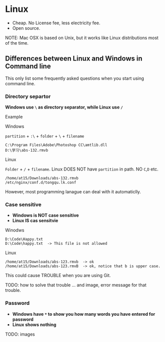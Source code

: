 # Linux

- Cheap. No License fee, less electricity fee.
- Open source.

NOTE: Mac OSX is based on Unix, but it works like Linux distributions most of the time.

## Differences between Linux and Windows in Command line

This only list some frequently asked questions when you start using command line.

### Directory separtor

**Windows use `\` as directory separator, while Linux use `/`**

Example

Windows

`partition` + `:\` + `folder` + `\` + `filename`

````
C:\Program Files\Adobe\Photoshop CC\amtlib.dll
D:\学习\abs-132.rmvb
````

Linux

`Folder` + `/` + `filename`. Linux DOES NOT have `partition` in path. NO `C`,`D` etc.

````
/home/at15/Downloads/abs-132.rmvb
/etc/nginx/conf.d/tongqu.lk.conf
````

However, most programming lanague can deal with it automaticlly.

### Case sensitive

- **Windows is NOT case sensitive**
- **Linux IS cas sensitvie**

Winodws

````
D:\Code\Happy.txt
D:\Code\happy.txt  -> This file is not allowed
````

Linux

````
/home/at15/Downloads/abs-123.rmvb  -> ok
/home/at15/Downloads/abs-123.rmvB  -> ok, notice that b is upper case.
````

This could cause TROUBLE when you are using Git.

TODO: how to solve that trouble ... and image, error message for that trouble.

### Password

- **Windows have `*` to show you how many words you have entered for password**
- **Linux shows nothing**

TODO: images
